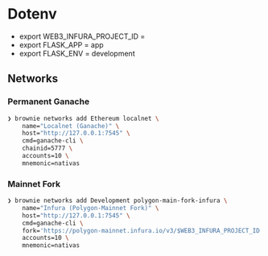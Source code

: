 # Dotenv

- export WEB3_INFURA_PROJECT_ID =
- export FLASK_APP = app
- export FLASK_ENV = development

## Networks

### Permanent Ganache

```bash
❯ brownie networks add Ethereum localnet \
    name="Localnet (Ganache)" \
    host="http://127.0.0.1:7545" \
    cmd=ganache-cli \
    chainid=5777 \
    accounts=10 \
    mnemonic=nativas
```

### Mainnet Fork

```bash
❯ brownie networks add Development polygon-main-fork-infura \
    name="Infura (Polygon-Mainnet Fork)" \
    host="http://127.0.0.1:7545" \
    cmd=ganache-cli \
    fork='https://polygon-mainnet.infura.io/v3/$WEB3_INFURA_PROJECT_ID' \
    accounts=10 \
    mnemonic=nativas 
```
